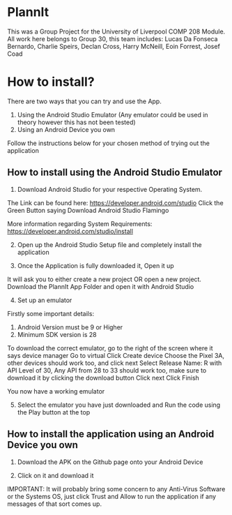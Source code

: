 # PlannIt
This was a Group Project for the University of Liverpool COMP 208 Module. All work here belongs to Group 30, this team includes: Lucas Da Fonseca Bernardo, Charlie Speirs, Declan Cross, Harry McNeill, Eoin Forrest, Josef Coad

# How to install?
There are two ways that you can try and use the App. 

1. Using the Android Studio Emulator (Any emulator could be used in theory however this has not been tested)
2. Using an Android Device you own

Follow the instructions below for your chosen method of trying out the application

## How to install using the Android Studio Emulator

1. Download Android Studio for your respective Operating System.

The Link can be found here: https://developer.android.com/studio
Click the Green Button saying Download Android Studio Flamingo

More information regarding System Requirements: https://developer.android.com/studio/install

2. Open up the Android Studio Setup file and completely install the application

3. Once the Application is fully downloaded it, Open it up

It will ask you to either create a new project OR open a new project.
Download the PlannIt App Folder and open it with Android Studio

4. Set up an emulator

Firstly some important details:
  1. Android Version must be 9 or Higher
  2. Minimum SDK version is 28
  
To download the correct emulator, go to the right of the screen where it says device manager
Go to virtual
Click Create device
Choose the Pixel 3A, other devices should work too, and click next
Select Release Name: R with API Level of 30, Any API from 28 to 33 should work too, make sure to download it by clicking the download button
Click next
Click Finish

You now have a working emulator

5. Select the emulator you have just downloaded and Run the code using the Play button at the top

## How to install the application using an Android Device you own

1. Download the APK on the Github page onto your Android Device

2. Click on it and download it

IMPORTANT: It will probably bring some concern to any Anti-Virus Software or the Systems OS, just click Trust and Allow to run the application if any messages of that sort comes up.
